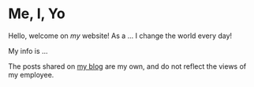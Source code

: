 # Me, I, Yo

Hello, welcome on _my_ website!
As a ... I change the world every day!

My info is ...

The posts shared on [my blog](/blog) are my own,
and do not reflect the views of my employee.
